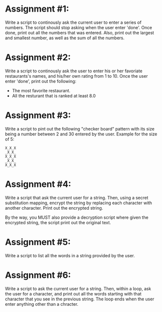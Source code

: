 # Assignment #1:
Write a script to continously ask the current user to enter a series of numbers.
The script should stop asking when the user enter 'done'. Once done, print out
all the numbers that was entered. Also, print out the largest and smallest
number, as well as the sum of all the numbers.


# Assignment #2:
Write a script to continously ask the user to enter his or her favoriate
restaurants's names, and his/her own rating from 1 to 10. Once the user enter
'done', print out the following:
- The most favorite restaurant.
- All the resturant that is ranked at least 8.0

# Assignment #3:
Write a script to pint out the following "checker board" pattern with its size
being a number between 2 and 30 entered by the user. Example for the size of 5:
```
X_X_X
_X_X_
X_X_X
_X_X_
X_X_X
```

# Assignment #4:
Write a script that ask the current user for a string. Then, using a secret
substitution mapping, encrypt the string by replacing each character with another
character. Print out the encrypted string.

By the way, you MUST also provide a decryption script where given the encrypted
string, the script print out the original text.

# Assignment #5:
Write a script to list all the words in a string provided by the user.

# Assignment #6:
Write a script to ask the current user for a string. Then, within a loop, ask
the user for a character, and print out all the words starting with that
character that you see in the previous string. The loop ends when the user enter
anything other than a chracter.

